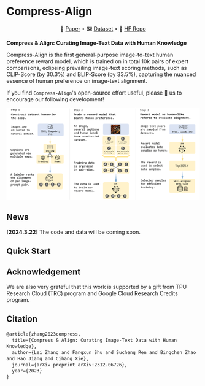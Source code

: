 # Compress-Align

<p align="center">
   📃 <a href="https://arxiv.org/abs/2312.06726" target="_blank">Paper</a> • 🖼 <a href="https://huggingface.co/datasets/yusalei/COCO-HF" target="_blank">Dataset</a> • 🤗 <a href="https://huggingface.co/yusalei/Compress-Align" target="_blank">HF Repo</a> <br>
</p>

**Compress & Align: Curating Image-Text Data with Human Knowledge**

Compress-Align is the first general-purpose image-to-text human preference reward model, which is trained on in total 10k pairs of expert comparisons, eclipsing prevailing image-text scoring methods, such as CLIP-Score (by 30.3%) and BLIP-Score (by 33.5%), capturing the nuanced essence of human preference on image-text alignment.

If you find `Compress-Align`'s open-source effort useful, please 🌟 us to encourage our following development!

<p align="center">
  <img src="figs/method.png" width="750">
</p>


## News

**[2024.3.22]** The code and data will be coming soon.

## Quick Start



## Acknowledgement

We are also very grateful that this work is supported by a gift from TPU Research Cloud (TRC) program and Google Cloud Research Credits program.

## Citation

```
@article{zhang2023compress,
  title={Compress & Align: Curating Image-Text Data with Human Knowledge},
  author={Lei Zhang and Fangxun Shu and Sucheng Ren and Bingchen Zhao and Hao Jiang and Cihang Xie},
  journal={arXiv preprint arXiv:2312.06726},
  year={2023}
}
```
